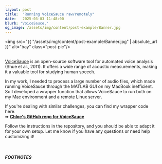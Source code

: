 ```yaml
---
layout: post
title:  "Running VoiceSauce raw/remotely"
date:   2025-03-03 11:48:00
blurb: "VoiceSauce."
og_image: /assets/img/content/post-example/Banner.jpg
---
```


<img src="{{ "/assets/img/content/post-example/Banner.jpg" | absolute_url }}" alt="bay" class="post-pic"/>
<br />
<br />

[VoiceSauce](https://www.phonetics.ucla.edu/voicesauce/) is an open-source software tool for automated voice analysis (Shue et al., 2011). It offers a wide range of acoustic measurements, making it a valuable tool for studying human speech.  

In my work, I needed to process a large number of audio files, which made running VoiceSauce through the MATLAB GUI on my MacBook inefficient. So I developed a wrapper function that allows VoiceSauce to run both on my Mac environment and a remote Linux server. 

If you're dealing with similar challenges, you can find my wrapper code here:  
➡ **[Chloe's GitHub repo for VoiceSauce](https://github.com/chloedkkwon/voicesauce_matlab?tab=readme-ov-file)**  

Follow the instructions in the repository, and you should be able to adapt it for your own setup. Let me know if you have any questions or need help customizing it!  

<br />



##### FOOTNOTES

[^1]: This is a note!
